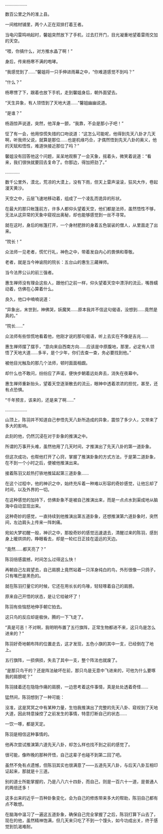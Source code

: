 ………………

数百公里之外的淮上县。

一间棺材铺里，两个人正在双排打着王者。

当电闪雷鸣响起时，馨姐突然放下了手机，过去打开门，目光凝重地望着雷雨交加的天空。

“喂，你搞什么，对方推水晶了啊！”

身后，传来杨寒不满的咆哮。

“我感觉到了……”馨姐将一只手伸进雨幕之中，“你难道感觉不到吗？”

“什么？”

杨寒愣了下，跟着也放下手机，走到馨姐身后，朝外面望去。

“天生异象，有人领悟到了天地大道……”馨姐幽幽说道。

“是谁？”

杨涵惊声说道，突然，他浑身一颤，“我靠，不会是那小子吧！”

怔了有一会，他用惊慌失措的口吻说道：“这怎么可能呢，他得到先天八卦才几天啊，听我师父说，就算是那位……也是机缘巧合，才偶然悟到先天八卦的奥义，他的天赋和悟性，难道快接近那位了吗？”

馨姐没有回答他这个问题，呆呆地观察了一会天象，摇着头，微笑着说道：“看来，我们很快就要回去复命了。你那边，得加把劲了。”

…………

数千公里外，漠北，荒凉的大漠上，没有下雨，但天上雷声滚滚，狂风大作，卷起漫天黄沙。

天空之中，云层飞速地移动着，组成了一个凌乱而诡异的形状。

在最大的那只帐篷前方，许多人都仰头望着天空，他们都是法师，虽然悟性不够，无法从这异常的天象中窥视出奥秘，却也能够感觉到一丝不寻常。

就在这时，身后的帐篷打开，一个身材肥胖的身着五色袈裟的僧人，从里面走了出来。

“院长！”

众法师一见老者，慌忙行礼，神色之中，带着发自内心的畏惧和尊敬。

老者，就是当今神谕院的院长：五台山的惠生三藏禅师。

当今法界公认的前三强者。

惠生禅师没有理会这些人，跟他们之前一样，仰头望着天空中漂浮的流云，嘴唇蠕动着，仿佛在心算着什么。

良久，他口中喃喃说道：

“异象出，末世到，神佛哭，妖魔笑……原本我并不信这句偈语，没想到……竟然是真的。”

“院长……”

众法师有些惊慌地看着他，他刚才说的那句偈语，听上去实在不像是吉兆……

惠生禅师摆了摆手，“意向来自西南方向……应该是中原腹地，那里，必定有人领悟了天地大道……多半，是个少年，你们去查一查，务必要找到他。”

被他目光触及的那几个法师，顿时面面相觑。

却什么也不敢问，纷纷应了声诺，便快步朝着远处奔去，消失在夜幕中。

惠生禅师重新抬头，望着天空逐渐散去的流云，眼神中透着浓浓的担忧，甚至，还有点恐惧。

“千年预言，该来的，还是来了啊……”

………………

山顶上，陈羽并不知道自己参悟先天八卦所造成的异象，震惊了多少人，又带来了多大的影响。

此刻的他，仍然沉浸在对于卦象的推演之中。

所谓的万事开头难，虽然他用了几天时间，才推演出了先天八卦的第一道卦象。

但这次成功，也帮他打开了心窍，掌握了推演卦象的方式方法，于是第二道卦象，在不到一个小时之后，便被他推演出来。

接着陈羽又趁热打铁地推延起第三道卦象……

在这个过程中，他的神识之中，始终充斥着一种难以形容的奇妙感觉，让他忘却了时间，以及外界的一切。

在这种感觉的加持下，仿佛卦象不是被自己推演出来，而是一点点水到渠成地从脑海中自动显现出来。

这种奇妙的感觉，一直持续到他推演出第五道卦象，还想推演第六道卦象时，突然间，左边肩头上传来一阵刺痛。

宛如大梦初醒一般，神识之中，那股奇妙的感觉迅速退去，清醒过来的陈羽，感到身上暖烘烘的，睁眼看去，却是一轮红日正挂在遥远的天边。

“竟然……都天亮了？”

陈羽倍感震撼，时间怎么过得这么快！

再朝自己左肩望去，自己肩膀上竟然站着一只浑身纯白的鸟，外形很像一只鸽子，只有嘴巴是黑色的。

就在陈羽打量它的时候，它还在用长长的鸟喙，轻轻啄着自己的肩膀。

原来自己开悟的状态，是让它给破坏了！

陈羽有些恼怒地伸手朝它拍去。

这只鸟的反应却是极快，腾的一下飞走了。

“真是可恶！不对啊，我明明布置了五行旗阵，正常生物都进不来，这只鸟是怎么进来的？”

陈羽好奇地朝布阵的位置走去，这才发现，五色小旗的其中一支，已经倒在了地上。

五行旗阵，一损俱损，失去了其中一支，整个阵法也就废了。

“是那只鸟干的？还是阵法破坏在前，那只鸟是无意中飞进来的，可他为什么要啄我的肩膀呢？”

陈羽揉着还在隐隐作痛的肩膀，一边思考着这件事情，真是处处透着奇怪……

猛然间，陈羽想到了一种可能：

没准，这是冥冥之中有某种力量，生怕我推演出了完整的先天八卦、窥视到了天地大道，因此特意操控了之前发生的事情，特意打断自己的状态……

一饮一啄，都是天定。

陈羽是相信这种事情的。

他再次尝试推演第六道先天八卦，却怎么样也找不到之前的感觉了。

很可能，像昨晚的那种开悟，自己这辈子也碰不到第二回了吧。

虽然不免有点遗憾，但陈羽其实也很满意了——五道先天八卦，与后天八卦互相印证起来，那就是十三道。

别的道士所能掌握的，乃是八八六十四卦，而自己，则是一百六十一道，是普通人的两倍还多！

这多出来的近乎一百种卦象变化，会为自己的修炼带来多大的帮助，陈羽自己都有点不敢想。

在脑海中温习了一遍这五道卦象，确保自己完全掌握了之后，陈羽打算下山去了，现在的他，虽然精神饱满，但几天来只吃了不到一个馒头，如今功成出关，终于感觉到饥渴难耐。
